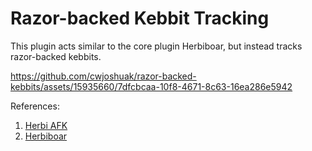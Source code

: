 # Razor-backed Kebbit Tracking

This plugin acts similar to the core plugin Herbiboar, but instead tracks razor-backed kebbits.

https://github.com/cwjoshuak/razor-backed-kebbits/assets/15935660/7dfcbcaa-10f8-4671-8c63-16ea286e5942

References:
1. [Herbi AFK](https://github.com/Maurits825/herbi-afk/tree/master/src/main/java/com/herbiafk)
2. [Herbiboar](https://github.com/runelite/runelite/tree/master/runelite-client/src/main/java/net/runelite/client/plugins/herbiboars)
